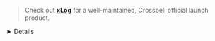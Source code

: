 > Check out **[xLog](https://github.com/Crossbell-Box/xLog)** for a well-maintained, Crossbell official launch product.

<details>

# SyeSya <img align="right" valign="center" height="52" width="52" src="./public/favicon.svg" alt="SyeSya logo" />

> A markdown editor for [Crossbell](https://crossbell.io/).

It plans to do all the steps from creating and editing content to reading and distributing it

## TODO

- [ ] Change existing data
- [ ] Crossbell Notes Reader
- [ ] Generate IPFS Static Site
- [ ] Internationalization & Accessibility

## About

### Motivation

It is a product of the [BUIDLCON hackathon](https://buidlcon.dev/) and my foray into Web3 and Crossbell.

### Name

SyeSya is derived from the Yale Romanization for the Chinese word for "write down" (写下).

## License

**SyeSya** © [Percy Ma](https://github.com/kecrily), Released under [MIT License](LICENSE).
</details>
